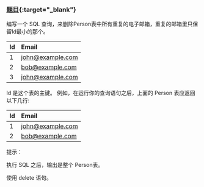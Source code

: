 ### [题目](https://leetcode-cn.com/problems/delete-duplicate-emails/){:target="_blank"}

编写一个 SQL 查询，来删除Person表中所有重复的电子邮箱，重复的邮箱里只保留Id最小的那个。

| Id  | Email            |
|:----|:-----------------|
| 1   | john@example.com |
| 2   | bob@example.com  |
| 3   | john@example.com |

Id 是这个表的主键。
例如，在运行你的查询语句之后，上面的 Person 表应返回以下几行:

| Id  | Email            |
|:----|:-----------------|
| 1   | john@example.com |
| 2   | bob@example.com  |

提示：

执行 SQL 之后，输出是整个 Person表。

使用 delete 语句。
